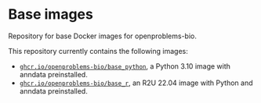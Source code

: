 # Base images

Repository for base Docker images for openproblems-bio.

This repository currently contains the following images:

* [`ghcr.io/openproblems-bio/base_python`](src/base_python), a Python 3.10 image with anndata preinstalled.
* [`ghcr.io/openproblems-bio/base_r`](src/base_r), an R2U 22.04 image with Python and anndata preinstalled.